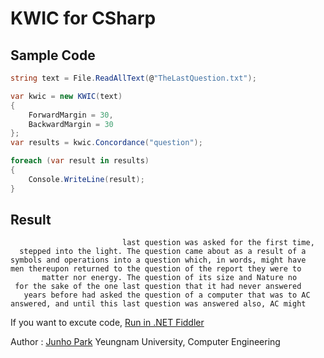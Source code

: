 # KWIC for CSharp

## Sample Code
```CS
string text = File.ReadAllText(@"TheLastQuestion.txt");

var kwic = new KWIC(text)
{
    ForwardMargin = 30,
    BackwardMargin = 30
};
var results = kwic.Concordance("question");

foreach (var result in results)
{
    Console.WriteLine(result);
}

```

## Result
```
                         last question was asked for the first time, 
  stepped into the light. The question came about as a result of a  
symbols and operations into a question which, in words, might have  
men thereupon returned to the question of the report they were to   
       matter nor energy. The question of its size and Nature no    
 for the sake of the one last question that it had never answered   
   years before had asked the question of a computer that was to AC 
answered, and until this last question was answered also, AC might  
```

If you want to excute code, [Run in .NET Fiddler](https://dotnetfiddle.net/JB8QNo)

Author : [Junho Park](mailto:huinalam@gmail.com)
Yeungnam University, Computer Engineering